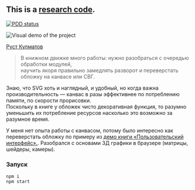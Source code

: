 
## This is a [research code](https://meiert.com/en/blog/20140716/research-and-production/).

[![PDD status](http://www.0pdd.com/svg?name=terales/artgorbunov-canvas-cover-poc)](http://www.0pdd.com/p?name=terales/artgorbunov-canvas-cover-poc)

![Visual demo of the project](./demo-art-gorbunov-canvas.gif)

[Руст Кулматов](http://artgorbunov.ru/vacancies/frontender/)
> В книжном движке много работы: нужно разобраться с очередью обработки модулей,<br>
> научить якоря правильно замедлять разворот и переверстать обложку на канвасе или СВГ.

Знаю, что SVG хоть и наглядный, и удобный, но когда важна производительность — канвас в разы эффективнее по потреблению памяти, по скорости прорисовки.<br>
Поскольку в книге у обложек чисто декоративная функция, то разумно уменьшить их потребление ресурсов насколько это возможно за разумное время.

У меня нет опыта работы с канвасом, потому было интересно как переверстать обложку по примеру из [демо книги «Пользовательский интерфейс».](http://artgorbunov.ru/books/ui/demo/). Разобрался с основами 3Д графики в браузере (матрицы, шейдеры, камеры).

### Запуск
```
npm i
npm start
```
